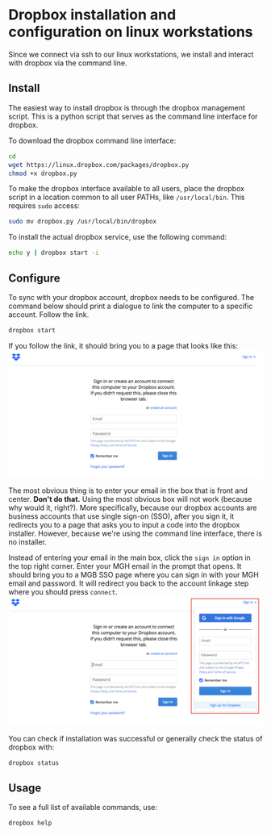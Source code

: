 # Dropbox installation and configuration on linux workstations

Since we connect via ssh to our linux workstations, we install and interact with dropbox via the command line.

## Install

The easiest way to install dropbox is through the dropbox management script. This is a python script that serves as the command line interface for dropbox.

To download the dropbox command line interface:
```bash
cd
wget https://linux.dropbox.com/packages/dropbox.py
chmod +x dropbox.py
```

To make the dropbox interface available to all users, place the dropbox script in a location common to all user PATHs, like `/usr/local/bin`. This requires `sudo` access:
```bash
sudo mv dropbox.py /usr/local/bin/dropbox
```

To install the actual dropbox service, use the following command:
```bash
echo y | dropbox start -i
```

## Configure

To sync with your dropbox account, dropbox needs to be configured. The command below should print a dialogue to link the computer to a specific account. Follow the link.
```bash
dropbox start
```

If you follow the link, it should bring you to a page that looks like this:
![](/images/dropbox/link-dropbox-account.png)

The most obvious thing is to enter your email in the box that is front and center. **Don't do that.** Using the most obvious box will not work (because why would it, right?). More specifically, because our dropbox accounts are business accounts that use single sign-on (SSO), after you sign it, it redirects you to a page that asks you to input a code into the dropbox installer. However, because we're using the command line interface, there is no installer.

Instead of entering your email in the main box, click the `sign in` option in the top right corner. Enter your MGH email in the prompt that opens. It should bring you to a MGB SSO page where you can sign in with your MGH email and password. It will redirect you back to the account linkage step where you should press `connect`.
![](/images/dropbox/link-dropbox-account-correct.png)

You can check if installation was successful or generally check the status of dropbox with:
```bash
dropbox status
```

## Usage

To see a full list of available commands, use:
```bash
dropbox help
```
